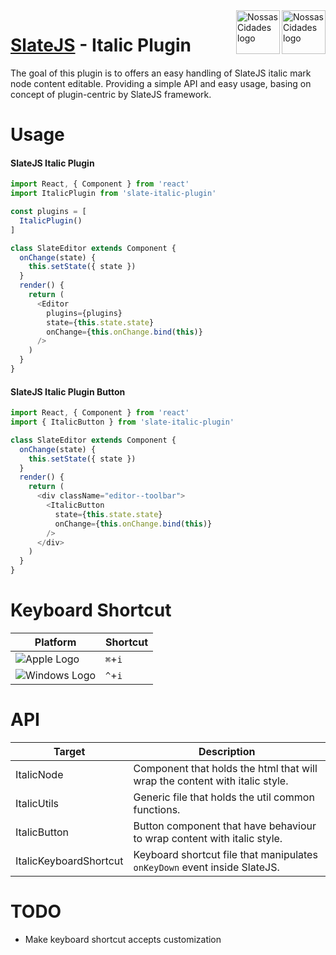 <img src="https://www.psdmockups.com/wp-content/uploads/2016/07/slatejs-520x292.jpg" alt="Nossas Cidades logo" title="Nossas Cidades" align="right" height="70"/>
<img src="https://avatars2.githubusercontent.com/u/1479357?v=3&s=250" alt="Nossas Cidades logo" title="Nossas Cidades" align="right" height="70"/>

# [SlateJS](https://github.com/ianstormtaylor/slate) - Italic Plugin
The goal of this plugin is to offers an easy handling of SlateJS italic mark node content editable. Providing a simple API and easy usage, basing on concept of plugin-centric by SlateJS framework.

# Usage

#### SlateJS Italic Plugin
```js
import React, { Component } from 'react'
import ItalicPlugin from 'slate-italic-plugin'

const plugins = [
  ItalicPlugin()
]

class SlateEditor extends Component {
  onChange(state) {
    this.setState({ state })
  }
  render() {
    return (
      <Editor
        plugins={plugins}
        state={this.state.state}
        onChange={this.onChange.bind(this)}
      />
    )
  }
}
```

#### SlateJS Italic Plugin Button
```js
import React, { Component } from 'react'
import { ItalicButton } from 'slate-italic-plugin'

class SlateEditor extends Component {
  onChange(state) {
    this.setState({ state })
  }
  render() {
    return (
      <div className="editor--toolbar">
        <ItalicButton
          state={this.state.state}
          onChange={this.onChange.bind(this)}
        />
      </div>
    )
  }
}
```

# Keyboard Shortcut

| Platform                 | Shortcut |
|--------------------------|----------|
| ![Apple Logo][apple]     | `⌘`+`i`  |
| ![Windows Logo][windows] | `^`+`i`  |

# API

| Target                 | Description                                                                 |
|------------------------|-----------------------------------------------------------------------------|
| ItalicNode             | Component that holds the html that will wrap the content with italic style. |
| ItalicUtils            | Generic file that holds the util common functions.                          |
| ItalicButton           | Button component that have behaviour to wrap content with italic style.     |
| ItalicKeyboardShortcut | Keyboard shortcut file that manipulates `onKeyDown` event inside SlateJS.   |

# TODO

- Make keyboard shortcut accepts customization

[apple]: https://cdn2.iconfinder.com/data/icons/designer-skills/128/apple-ios-system-platform-os-mac-linux-48.png
[windows]: https://cdn2.iconfinder.com/data/icons/designer-skills/128/windows-48.png
